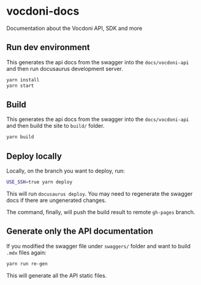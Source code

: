 # vocdoni-docs

Documentation about the Vocdoni API, SDK and more

## Run dev environment

This generates the api docs from the swagger into the `docs/vocdoni-api` and then run docusaurus development server.


```bash 
yarn install
yarn start
```

## Build

This generates the api docs from the swagger into the `docs/vocdoni-api` and then build the site to `build/` folder.

```bash
yarn build
```

## Deploy locally

Locally, on the branch you want to deploy, run:

```bash
USE_SSH=true yarn deploy
```

This will run `docusaurus deploy`. You may need to regenerate the swagger docs if there are ungenerated changes. 

The command, finally, will  push the build result to remote `gh-pages` branch. 

## Generate only the API documentation

If you modified the swagger file under `swaggers/` folder and want to build `.mdx` files again:

```bash
yarn run re-gen
```

This will generate all the API static files.